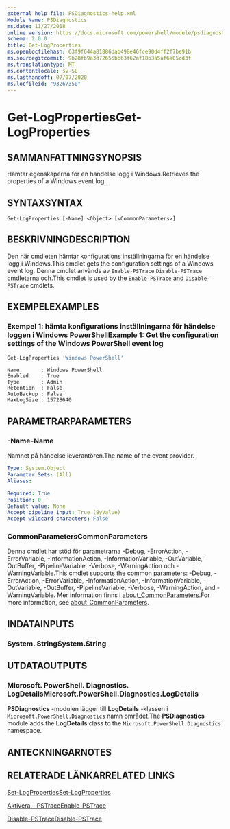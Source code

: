 ```yaml
---
external help file: PSDiagnostics-help.xml
Module Name: PSDiagnostics
ms.date: 11/27/2018
online version: https://docs.microsoft.com/powershell/module/psdiagnostics/get-logproperties?view=powershell-6&WT.mc_id=ps-gethelp
schema: 2.0.0
title: Get-LogProperties
ms.openlocfilehash: 63f9f644a81886dab498e46fce90d4ff2f7be91b
ms.sourcegitcommit: 9b28fb9a3d72655bb63f62af18b3a5af6a05cd3f
ms.translationtype: MT
ms.contentlocale: sv-SE
ms.lasthandoff: 07/07/2020
ms.locfileid: "93267350"
---
```

# <span data-ttu-id="0b00d-102">Get-LogProperties</span><span class="sxs-lookup"><span data-stu-id="0b00d-102">Get-LogProperties</span></span>

## <span data-ttu-id="0b00d-103">SAMMANFATTNING</span><span class="sxs-lookup"><span data-stu-id="0b00d-103">SYNOPSIS</span></span>
<span data-ttu-id="0b00d-104">Hämtar egenskaperna för en händelse logg i Windows.</span><span class="sxs-lookup"><span data-stu-id="0b00d-104">Retrieves the properties of a Windows event log.</span></span>

## <span data-ttu-id="0b00d-105">SYNTAX</span><span class="sxs-lookup"><span data-stu-id="0b00d-105">SYNTAX</span></span>

```
Get-LogProperties [-Name] <Object> [<CommonParameters>]
```

## <span data-ttu-id="0b00d-106">BESKRIVNING</span><span class="sxs-lookup"><span data-stu-id="0b00d-106">DESCRIPTION</span></span>

<span data-ttu-id="0b00d-107">Den här cmdleten hämtar konfigurations inställningarna för en händelse logg i Windows.</span><span class="sxs-lookup"><span data-stu-id="0b00d-107">This cmdlet gets the configuration settings of a Windows event log.</span></span> <span data-ttu-id="0b00d-108">Denna cmdlet används av `Enable-PSTrace` `Disable-PSTrace` cmdletarna och.</span><span class="sxs-lookup"><span data-stu-id="0b00d-108">This cmdlet is used by the `Enable-PSTrace` and `Disable-PSTrace` cmdlets.</span></span>

## <span data-ttu-id="0b00d-109">EXEMPEL</span><span class="sxs-lookup"><span data-stu-id="0b00d-109">EXAMPLES</span></span>

### <span data-ttu-id="0b00d-110">Exempel 1: hämta konfigurations inställningarna för händelse loggen i Windows PowerShell</span><span class="sxs-lookup"><span data-stu-id="0b00d-110">Example 1: Get the configuration settings of the Windows PowerShell event log</span></span>

```powershell
Get-LogProperties 'Windows PowerShell'
```

```Output
Name       : Windows PowerShell
Enabled    : True
Type       : Admin
Retention  : False
AutoBackup : False
MaxLogSize : 15728640
```

## <span data-ttu-id="0b00d-111">PARAMETRAR</span><span class="sxs-lookup"><span data-stu-id="0b00d-111">PARAMETERS</span></span>

### <span data-ttu-id="0b00d-112">-Name</span><span class="sxs-lookup"><span data-stu-id="0b00d-112">-Name</span></span>

<span data-ttu-id="0b00d-113">Namnet på händelse leverantören.</span><span class="sxs-lookup"><span data-stu-id="0b00d-113">The name of the event provider.</span></span>

```yaml
Type: System.Object
Parameter Sets: (All)
Aliases:

Required: True
Position: 0
Default value: None
Accept pipeline input: True (ByValue)
Accept wildcard characters: False
```

### <span data-ttu-id="0b00d-114">CommonParameters</span><span class="sxs-lookup"><span data-stu-id="0b00d-114">CommonParameters</span></span>

<span data-ttu-id="0b00d-115">Denna cmdlet har stöd för parametrarna -Debug, -ErrorAction, -ErrorVariable, -InformationAction, -InformationVariable, -OutVariable, -OutBuffer, -PipelineVariable, -Verbose, -WarningAction och -WarningVariable.</span><span class="sxs-lookup"><span data-stu-id="0b00d-115">This cmdlet supports the common parameters: -Debug, -ErrorAction, -ErrorVariable, -InformationAction, -InformationVariable, -OutVariable, -OutBuffer, -PipelineVariable, -Verbose, -WarningAction, and -WarningVariable.</span></span> <span data-ttu-id="0b00d-116">Mer information finns i [about_CommonParameters](https://go.microsoft.com/fwlink/?LinkID=113216).</span><span class="sxs-lookup"><span data-stu-id="0b00d-116">For more information, see [about_CommonParameters](https://go.microsoft.com/fwlink/?LinkID=113216).</span></span>

## <span data-ttu-id="0b00d-117">INDATA</span><span class="sxs-lookup"><span data-stu-id="0b00d-117">INPUTS</span></span>

### <span data-ttu-id="0b00d-118">System. String</span><span class="sxs-lookup"><span data-stu-id="0b00d-118">System.String</span></span>

## <span data-ttu-id="0b00d-119">UTDATA</span><span class="sxs-lookup"><span data-stu-id="0b00d-119">OUTPUTS</span></span>

### <span data-ttu-id="0b00d-120">Microsoft. PowerShell. Diagnostics. LogDetails</span><span class="sxs-lookup"><span data-stu-id="0b00d-120">Microsoft.PowerShell.Diagnostics.LogDetails</span></span>

<span data-ttu-id="0b00d-121">**PSDiagnostics** -modulen lägger till **LogDetails** -klassen i `Microsoft.PowerShell.Diagnostics` namn området.</span><span class="sxs-lookup"><span data-stu-id="0b00d-121">The **PSDiagnostics** module adds the **LogDetails** class to the `Microsoft.PowerShell.Diagnostics` namespace.</span></span>

## <span data-ttu-id="0b00d-122">ANTECKNINGAR</span><span class="sxs-lookup"><span data-stu-id="0b00d-122">NOTES</span></span>

## <span data-ttu-id="0b00d-123">RELATERADE LÄNKAR</span><span class="sxs-lookup"><span data-stu-id="0b00d-123">RELATED LINKS</span></span>

[<span data-ttu-id="0b00d-124">Set-LogProperties</span><span class="sxs-lookup"><span data-stu-id="0b00d-124">Set-LogProperties</span></span>](Set-LogProperties.md)

[<span data-ttu-id="0b00d-125">Aktivera – PSTrace</span><span class="sxs-lookup"><span data-stu-id="0b00d-125">Enable-PSTrace</span></span>](Enable-PSTrace.md)

[<span data-ttu-id="0b00d-126">Disable-PSTrace</span><span class="sxs-lookup"><span data-stu-id="0b00d-126">Disable-PSTrace</span></span>](Disable-PSTrace.md)
